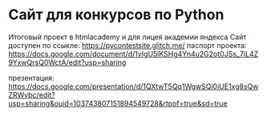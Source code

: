 # Сайт для конкурсов по Python
Итоговый проект в htmlacademy и для лицея академии яндекса
Сайт доступен по ссыкле: https://pycontestsite.glitch.me/
паспорт проекта: https://docs.google.com/document/d/1vIgU5lKSHg4Yn4u2G2ot0JSs_7iL4Z9YxwQrsQ0WctA/edit?usp=sharing

презентация: https://docs.google.com/presentation/d/1QXtwT5Qq1WgwSQj0iUE1xg8sQwZRWvbc/edit?usp=sharing&ouid=103743807151894549728&rtpof=true&sd=true
